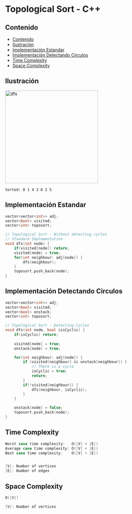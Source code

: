 # Topological Sort - C++

## Contenido

* [Contenido](#contenido)
* [Ilustración](#ilustración)
* [Implementación Estandar](#implementación-estandar)
* [Implementación Detectando Circulos](#implementación-detectando-circulos)
* [Time Complexity](#time-complexity)
* [Space Complexity](#space-complexity)
## Ilustración

<img alt="dfs" src="https://i.ibb.co/wMkwV5Y/Topological-Sort.png" width="300">

`Sorted: 0 1 4 3 6 2 5`

## Implementación Estandar

```c++
vector<vector<int>> adj;
vector<bool> visited;
vector<int> toposort;

// Topological Sort - Without detecting cycles
// Standard Implementation
void dfs(int node) {
    if(visited[node]) return;
    visited[node] = true;
    for(int neighbour: adj[node]) {
        dfs(neighbour);
    }
    toposort.push_back(node);
}
```
## Implementación Detectando Circulos

```c++
vector<vector<int>> adj;
vector<bool> visited;
vector<bool> onstack;
vector<int> toposort;

// Topological Sort - Detecting Cycles
void dfs(int node, bool &isCyclic) {
    if(isCyclic) return;
    
    visited[node] = true;
    onstack[node] = true;

    for(int neighbour: adj[node]) {
        if (visited[neighbour] && onstack[neighbour]) {
            // There is a cycle
            isCyclic = true;
            return;
        }
        if(!visited[neighbour]) {
            dfs(neighbour, isCyclic);
        }
    }

    onstack[node] = false;
    toposort.push_back(node);
}
```

## Time Complexity

```c++
Worst case time complexity:   O(|V| + |E|)
Average case time complexity: O(|V| + |E|)
Best case time complexity:    O(|V| + |E|)


|V|: Number of vertices
|E|: Number of edges
```

## Space Complexity

```c++
O(|V|)

|V|: Number of vertices
```